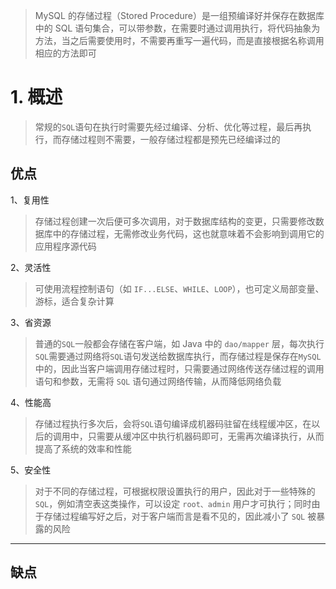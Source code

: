 
>MySQL 的存储过程（Stored Procedure）是一组预编译好并保存在数据库中的 SQL 语句集合，可以带参数，在需要时通过调用执行，将代码抽象为方法，当之后需要使用时，不需要再重写一遍代码，而是直接根据名称调用相应的方法即可

# 1. 概述

>常规的`SQL`语句在执行时需要先经过编译、分析、优化等过程，最后再执行，而存储过程则不需要，一般存储过程都是预先已经编译过的

## 优点

1、复用性

>存储过程创建一次后便可多次调用，对于数据库结构的变更，只需要修改数据库中的存储过程，无需修改业务代码，这也就意味着不会影响到调用它的应用程序源代码

2、灵活性

>可使用流程控制语句（如 `IF...ELSE`、`WHILE`、`LOOP`），也可定义局部变量、游标，适合复杂计算

3、省资源

>普通的`SQL`一般都会存储在客户端，如 Java 中的 `dao/mapper` 层，每次执行`SQL`需要通过网络将`SQL`语句发送给数据库执行，而存储过程是保存在`MySQL`中的，因此当客户端调用存储过程时，只需要通过网络传送存储过程的调用语句和参数，无需将 `SQL` 语句通过网络传输，从而降低网络负载

4、性能高

>存储过程执行多次后，会将`SQL`语句编译成机器码驻留在线程缓冲区，在以后的调用中，只需要从缓冲区中执行机器码即可，无需再次编译执行，从而提高了系统的效率和性能

5、安全性

>对于不同的存储过程，可根据权限设置执行的用户，因此对于一些特殊的 `SQL`，例如清空表这类操作，可以设定 `root、admin` 用户才可执行；同时由于存储过程编写好之后，对于客户端而言是看不见的，因此减小了 `SQL` 被暴露的风险

****
## 缺点

